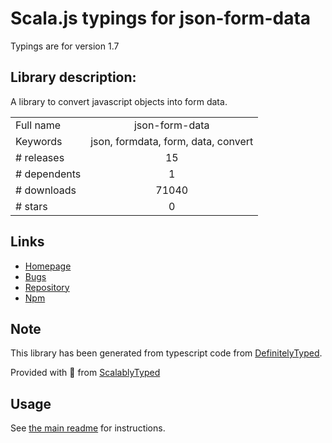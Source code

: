 
# Scala.js typings for json-form-data

Typings are for version 1.7

## Library description:
A library to convert javascript objects into form data.

|                    |                 |
| ------------------ | :-------------: |
| Full name          | json-form-data |
| Keywords           | json, formdata, form, data, convert |
| # releases         | 15 |
| # dependents       | 1 |
| # downloads        | 71040 |
| # stars            | 0 |

## Links
- [Homepage](https://github.com/hyperatom/json-form-data#readme)
- [Bugs](https://github.com/hyperatom/json-form-data/issues)
- [Repository](https://github.com/hyperatom/json-form-data)
- [Npm](https://www.npmjs.com/package/json-form-data)
    


## Note
This library has been generated from typescript code from [DefinitelyTyped](https://definitelytyped.org).

Provided with :purple_heart: from [ScalablyTyped](https://github.com/oyvindberg/ScalablyTyped)

## Usage
See [the main readme](../../readme.md) for instructions.


